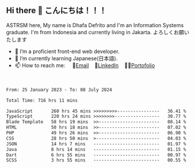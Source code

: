 ## Hi there 👋 こんにちは！！！
ASTRSM here, My name is Dhafa Defrito and I'm an Information Systems graduate. I'm from Indonesia and currently living in Jakarta. よろしくお願いたします

- 🔭 I’m a proficient front-end web developer.
- 🌱 I’m currently learning Japanese(日本語).
- 📫 How to reach me: &nbsp;&nbsp;&nbsp;&nbsp;📧[Email](ddefrito@gmail.com)&nbsp;&nbsp;&nbsp;&nbsp;💼[LinkedIn](https://www.linkedin.com/in/dhafa-defrita-rama-yudistira-9357a9229/)&nbsp;&nbsp;&nbsp;&nbsp;👨‍🎨[Portofolio](https://ddefrito.vercel.app/)
<br>
<!-- <p align="left">
<a href="https://github.com/ASTRSM">
  <img height="180em" src="https://github-readme-stats-eight-theta.vercel.app/api?username=ASTRSM&show_icons=true&theme=dracula&include_all_commits=true&count_private=true"/>
  <img height="180em" src="https://github-readme-stats-eight-theta.vercel.app/api/top-langs/?username=ASTRSM&layout=compact&langs_count=8&theme=dracula"/>
</a>
</p> -->

<!--START_SECTION:waka-->

```txt
From: 25 January 2023 - To: 08 July 2024

Total Time: 716 hrs 11 mins

JavaScript       260 hrs 45 mins >>>>>>>>>----------------   36.41 %
TypeScript       220 hrs 24 mins >>>>>>>>-----------------   30.77 %
Blade Template   58 hrs 19 mins  >>-----------------------   08.14 %
HTML             50 hrs 18 mins  >>-----------------------   07.02 %
PHP              49 hrs 26 mins  >>-----------------------   06.90 %
CSS              28 hrs 50 mins  >------------------------   04.03 %
JSON             14 hrs 7 mins   -------------------------   01.97 %
Java             8 hrs 14 mins   -------------------------   01.15 %
Dart             6 hrs 55 mins   -------------------------   00.97 %
SCSS             3 hrs 55 mins   -------------------------   00.55 %
```

<!--END_SECTION:waka-->
